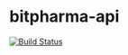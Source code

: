 # bitpharma-api
[![Build Status](https://travis-ci.com/notbaddays/bitpharma-api.svg?branch=master)](https://travis-ci.com/notbaddays/bitpharma-api) 

